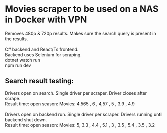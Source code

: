 # Movies scraper to be used on a NAS in Docker with VPN

Removes 480p & 720p results. Makes sure the search query is present in the results.  
<br/>
C# backend and React/Ts frontend.  
Backend uses Selenium for scraping.  
dotnet watch run  
npm run dev

## Search result testing:

Drivers open on search. Single driver per scraper. Driver closes after scrape.  
Result time: open season: Movies: 4.565 , 6 , 4,57 , 5 , 3.9 , 4.9  
<br/>
Drivers open on backend run. Single driver per scraper. Drivers running until backend shut down.  
Result time: open season: Movies: 5, 3.3 , 4.4 , 5.1 , 3 , 3.5 , 5.4 , 3.5 , 3.2
